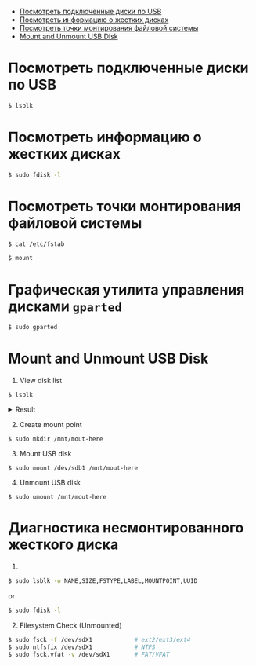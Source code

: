 * [Посмотреть подключенные диски по USB](#посмотреть-подключенные-диски-по-usb)
* [Посмотреть информацию о жестких дисках](#посмотреть-информацию-о-жестких-дисках)
* [Посмотреть точки монтирования файловой системы](#посмотреть-точки-монтирования-файловой-системы)
* [Mount and Unmount USB Disk]()

# Посмотреть подключенные диски по USB
```bash
$ lsblk
```

# Посмотреть информацию о жестких дисках
```bash
$ sudo fdisk -l
```

# Посмотреть точки монтирования файловой системы
```bash
$ cat /etc/fstab
```
```bash
$ mount
```

# Графическая утилита управления дисками `gparted`
```bash
$ sudo gparted
```

# Mount and Unmount USB Disk
1. View disk list
```
$ lsblk
```
<details><summary>Result</summary>

```
NAME        MAJ:MIN RM   SIZE RO TYPE  MOUNTPOINT
sda           8:0    0   3.6T  0 disk  
├─sda1        8:1    0     2G  0 part  
│ └─md127     9:127  0     2G  0 raid1 
│   └─md127 253:1    0     2G  0 crypt [SWAP]
└─sda2        8:2    0   3.6T  0 part  
sdb           8:16   0   7.3T  0 disk  
├─sdb1        8:17   0     2G  0 part  
│ └─md126     9:126  0     2G  0 raid1 
│   └─md126 253:0    0     2G  0 crypt [SWAP]
└─sdb2        8:18   0   7.3T  0 part  
sdc           8:32   0   3.6T  0 disk  
├─sdc1        8:33   0     2G  0 part  
│ └─md127     9:127  0     2G  0 raid1 
│   └─md127 253:1    0     2G  0 crypt [SWAP]
└─sdc2        8:34   0   3.6T  0 part  
sdd           8:48   0   7.3T  0 disk  
├─sdd1        8:49   0     2G  0 part  
│ └─md126     9:126  0     2G  0 raid1 
│   └─md126 253:0    0     2G  0 crypt [SWAP]
└─sdd2        8:50   0   7.3T  0 part  
sde           8:64   0   3.6T  0 disk  
├─sde1        8:65   0   128M  0 part  
└─sde2        8:66   0   3.6T  0 part  
nvme0n1     259:0    0 931.5G  0 disk  
├─nvme0n1p1 259:1    0     1M  0 part  
├─nvme0n1p2 259:2    0   512M  0 part  
├─nvme0n1p3 259:3    0   915G  0 part  
└─nvme0n1p4 259:4    0    16G  0 part
```

</details>

2. Create mount point
```
$ sudo mkdir /mnt/mout-here
```

3. Mount USB disk
```
$ sudo mount /dev/sdb1 /mnt/mout-here
```

4. Unmount USB disk
```
$ sudo umount /mnt/mout-here
```

# Диагностика несмонтированного жесткого диска
1.
```bash
$ sudo lsblk -o NAME,SIZE,FSTYPE,LABEL,MOUNTPOINT,UUID
```
or
```bash
$ sudo fdisk -l
```
2. Filesystem Check (Unmounted)
```bash
$ sudo fsck -f /dev/sdX1            # ext2/ext3/ext4
$ sudo ntfsfix /dev/sdX1            # NTFS
$ sudo fsck.vfat -v /dev/sdX1       # FAT/VFAT
```
